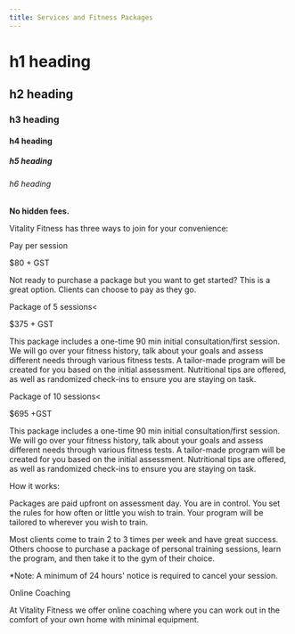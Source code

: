 ```yaml
---
title: Services and Fitness Packages
---
```

# h﻿1 heading

## h﻿2 heading

### h﻿3 heading

#### h﻿4 heading

##### h﻿5 heading

###### h﻿6 heading



**No hidden fees.**

Vitality Fitness has three ways to join for your convenience:

Pay per session

$80 + GST

Not ready to purchase a package but you want to get started? This is a great option. Clients can choose to pay as they go.

Package of 5 sessions<

$375 + GST 

This package includes a one-time 90 min initial consultation/first session. We will go over your fitness history, talk about your goals and assess different needs through various fitness tests. A tailor-made program will be created for you based on the initial assessment. Nutritional tips are offered, as well as randomized check-ins to ensure you are staying on task.

Package of 10 sessions<

$695 +GST 

This package includes a one-time 90 min initial consultation/first session. We will go over your fitness history, talk about your goals and assess different needs through various fitness tests. A tailor-made program will be created for you based on the initial assessment. Nutritional tips are offered, as well as randomized check-ins to ensure you are staying on task.

How it works: 

Packages are paid upfront on assessment day. You are in control. You set the rules for how often or little you wish to train. Your program will be tailored to wherever you wish to train.

Most clients come to train 2 to 3 times per week and have great success. Others choose to purchase a package of personal training sessions, learn the program, and then take it to the gym of their choice. 

\*Note: A minimum of 24 hours' notice is required to cancel your session.

Online Coaching

At Vitality Fitness we offer online coaching where you can work out in the comfort of your own home with minimal equipment.